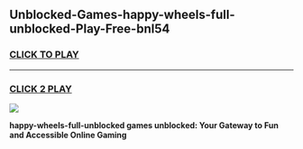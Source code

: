 
## Unblocked-Games-happy-wheels-full-unblocked-Play-Free-bnl54
<h3>
<a href="https://premium76.site?title=happy-wheels-full-unblocked&ref=20M">CLICK TO PLAY</a></h3>
<hr>

<h3>
<a href="https://premium76.site?title=happy-wheels-full-unblocked&ref=20M">CLICK 2 PLAY</a>
  
</h3>

<a href="https://premium76.site?title=happy-wheels-full-unblocked&ref=19M"><img src="https://clearcache.store/games.png"></a>


**happy-wheels-full-unblocked games unblocked: Your Gateway to Fun and Accessible Online Gaming**
